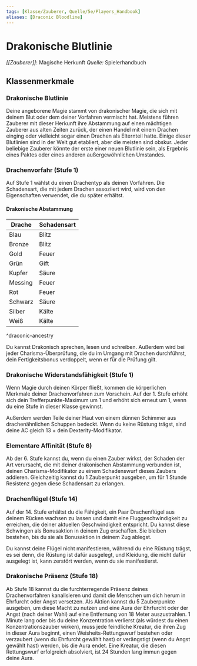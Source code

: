 ```yaml
---
tags: [Klasse/Zauberer, Quelle/5e/Players_Handbook]
aliases: [Draconic Bloodline]
---
```

# Drakonische Blutlinie
_[[Zauberer]]_: Magische Herkunft
_Quelle:_ Spielerhandbuch

## Klassenmerkmale
### Drakonische Blutlinie
Deine angeborene Magie stammt von drakonischer Magie, die sich mit deinem Blut oder dem deiner Vorfahren vermischt hat. Meistens führen Zauberer mit dieser Herkunft ihre Abstammung auf einen mächtigen Zauberer aus alten Zeiten zurück, der einen Handel mit einem Drachen einging oder vielleicht sogar einen Drachen als Elternteil hatte. Einige dieser Blutlinien sind in der Welt gut etabliert, aber die meisten sind obskur. Jeder beliebige Zauberer könnte der erste einer neuen Blutlinie sein, als Ergebnis eines Paktes oder eines anderen außergewöhnlichen Umstandes.

### Drachenvorfahr (Stufe 1)
Auf Stufe 1 wählst du einen Drachentyp als deinen Vorfahren. Die Schadensart, die mit jedem Drachen assoziiert wird, wird von den Eigenschaften verwendet, die du später erhältst.

#### Drakonische Abstammung

| Drache             | Schadensart |
| ------------------ | ----------- |
| Blau               | Blitz       |
| Bronze             | Blitz       |
| Gold               | Feuer       |
| Grün               | Gift        |
| Kupfer             | Säure       |
| Messing            | Feuer       |
| Rot                | Feuer       |
| Schwarz            | Säure       |
| Silber             | Kälte       |
| Weiß               | Kälte       |
^draconic-ancestry

Du kannst Drakonisch sprechen, lesen und schreiben. Außerdem wird bei jeder Charisma-Überprüfung, die du im Umgang mit Drachen durchführst, dein Fertigkeitsbonus verdoppelt, wenn er für die Prüfung gilt.

### Drakonische Widerstandsfähigkeit (Stufe 1)
Wenn Magie durch deinen Körper fließt, kommen die körperlichen Merkmale deiner Drachenvorfahren zum Vorschein. Auf der 1. Stufe erhöht sich dein Trefferpunkte-Maximum um 1 und erhöht sich erneut um 1, wenn du eine Stufe in dieser Klasse gewinnst.

Außerdem werden Teile deiner Haut von einem dünnen Schimmer aus drachenähnlichen Schuppen bedeckt. Wenn du keine Rüstung trägst, sind deine AC gleich 13 + dein Dexterity-Modifikator.

### Elementare Affinität (Stufe 6)
Ab der 6. Stufe kannst du, wenn du einen Zauber wirkst, der Schaden der Art verursacht, die mit deiner drakonischen Abstammung verbunden ist, deinen Charisma-Modifikator zu einem Schadenswurf dieses Zaubers addieren. Gleichzeitig kannst du 1 Zauberpunkt ausgeben, um für 1 Stunde Resistenz gegen diese Schadensart zu erlangen.

### Drachenflügel (Stufe 14)
Auf der 14. Stufe erhältst du die Fähigkeit, ein Paar Drachenflügel aus deinem Rücken wachsen zu lassen und damit eine Fluggeschwindigkeit zu erreichen, die deiner aktuellen Geschwindigkeit entspricht. Du kannst diese Schwingen als Bonusaktion in deinem Zug erschaffen. Sie bleiben bestehen, bis du sie als Bonusaktion in deinem Zug ablegst.

Du kannst deine Flügel nicht manifestieren, während du eine Rüstung trägst, es sei denn, die Rüstung ist dafür ausgelegt, und Kleidung, die nicht dafür ausgelegt ist, kann zerstört werden, wenn du sie manifestierst.

### Drakonische Präsenz (Stufe 18)
Ab Stufe 18 kannst du die furchterregende Präsenz deines Drachenvorfahren kanalisieren und damit die Menschen um dich herum in Ehrfurcht oder Angst versetzen. Als Aktion kannst du 5 Zauberpunkte ausgeben, um diese Macht zu nutzen und eine Aura der Ehrfurcht oder der Angst (nach deiner Wahl) auf eine Entfernung von 18 Meter auszustrahlen. 1 Minute lang oder bis du deine Konzentration verlierst (als würdest du einen Konzentrationszauber wirken), muss jede feindliche Kreatur, die ihren Zug in dieser Aura beginnt, einen Weisheits-Rettungswurf bestehen oder verzaubert (wenn du Ehrfurcht gewählt hast) or verängstigt (wenn du Angst gewählt hast) werden, bis die Aura endet. Eine Kreatur, die diesen Rettungswurf erfolgreich absolviert, ist 24 Stunden lang immun gegen deine Aura.